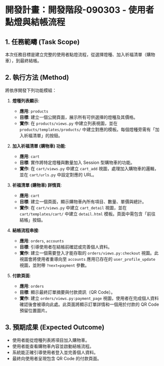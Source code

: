 # 開發計畫：開發階段-090303 - 使用者點燈與結帳流程

## 1. 任務範疇 (Task Scope)

本次任務目標是建立完整的使用者點燈流程，從選擇燈種、加入祈福清單（購物車），到最終結帳。

## 2. 執行方法 (Method)

將依序開發下列功能模組：

1.  **燈種列表顯示**:
    *   **應用**: `products`
    *   **目標**: 建立一個公開頁面，展示所有可供選擇的燈種及其價格。
    *   **實作**: 在 `products/views.py` 中建立列表視圖，並在 `products/templates/products/` 中建立對應的模板。每個燈種旁需有「加入祈福清單」的按鈕。

2.  **加入祈福清單 (購物車) 功能**:
    *   **應用**: `cart`
    *   **目標**: 實作將特定燈種與數量加入 Session 型購物車的功能。
    *   **實作**: 在 `cart/views.py` 中建立 `cart_add` 視圖，處理加入購物車的邏輯，並在 `cart/urls.py` 中設定對應的 URL。

3.  **祈福清單 (購物車) 詳情頁**:
    *   **應用**: `cart`
    *   **目標**: 建立一個頁面，顯示購物車內所有項目、數量、單價與總計。
    *   **實作**: 在 `cart/views.py` 中建立 `cart_detail` 視圖，並在 `cart/templates/cart/` 中建立 `detail.html` 模板。頁面中需包含「前往結帳」按鈕。

4.  **結帳流程串接**:
    *   **應用**: `orders`, `accounts`
    *   **目標**: 引導使用者在結帳前確認或完善個人資料。
    *   **實作**: 建立一個需要登入才能存取的 `orders/views.py:checkout` 視圖。此視圖會將使用者重導向至 `accounts` 應用已存在的 `user_profile_update` 視圖，並附帶 `?next=payment` 參數。

5.  **付款頁面**:
    *   **應用**: `orders`
    *   **目標**: 顯示最終訂單摘要與付款資訊（QR Code）。
    *   **實作**: 建立 `orders/views.py:payment_page` 視圖，使用者在完成個人資料確認後會被導向此處。此頁面將顯示訂單詳情和一個用於付款的 QR Code 預留位置圖片。

## 3. 預期成果 (Expected Outcome)

- 使用者能從燈種列表將項目加入購物車。
- 使用者能查看購物車內容並啟動結帳流程。
- 系統能正確引導使用者登入並完善個人資料。
- 最終向使用者呈現包含 QR Code 的付款頁面。
